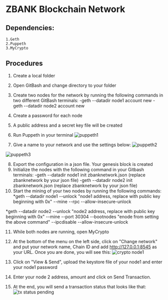# ZBANK Blockchain Network

## Dependencies:

    1.Geth
    2.Puppeth
    3.MyCrypto

## Procedures

1. Create a local folder 
2. Open GitBash and change directory to your folder
3. Create two nodes for the network by running the following commands in two different GitBash terminals:
-geth --datadir node1 account new
-geth --datadir node2 account new
4. Create a password for each node
5. A public address and a secret key file will be created
6. Run Puppeth in your terminal
![puppeth1](https://user-images.githubusercontent.com/60670349/100681152-20233080-3341-11eb-8d96-b9ebc4573f8e.PNG)

7. Give a name to your network and use the settings below:
![puppeth2](https://user-images.githubusercontent.com/60670349/100681158-21545d80-3341-11eb-8ff8-e10f97a5274f.PNG)

![puppeth3](https://user-images.githubusercontent.com/60670349/100681162-22858a80-3341-11eb-9b75-6114db91e895.PNG)

8. Export the configuration in a json file. Your genesis block is created
9. Initialize the nodes with the following command in your Gitbash terminals:
-geth --datadir node1 init zbanknetwork.json (replace zbanknetwork by your json file)
-geth --datadir node2 init zbanknetwork.json (replace zbanknetwork by your json file)
10. Start the mining of your two nodes by running the following commands:
*geth --datadir node1 --unlock "node1 address, replace with public key beginning with 0x" --mine --rpc --allow-insecure-unlock

*geth --datadir node2 --unlock "node2 address, replace with public key beginning with 0x" --mine --port 30304 --bootnodes "enode from setting the above command" --ipcdisable --allow-insecure-unlock

11. While both nodes are running, open MyCrypto

12. At the bottom of the menu on the left side, click on "Change network" and put your network name, Chain ID and add http://127.0.0.1:8545 as your URL. Once you are done, you will see this: ![crypto node1](https://user-images.githubusercontent.com/60670349/100681176-26191180-3341-11eb-963e-c8f595233f02.PNG)


13. Click on "View & Send", upload the keystore file of your node1 and enter your node1 password

14. Enter your node 2 address, amount and click on Send Transaction.

15. At the end, you will send a transaction status that looks like that:
![tx status pending](https://user-images.githubusercontent.com/60670349/100681167-244f4e00-3341-11eb-926e-eb3f7622b408.PNG)
